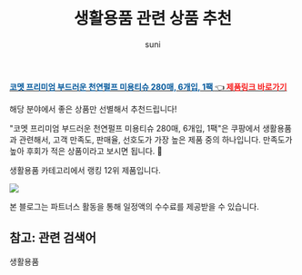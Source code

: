 ﻿---
layout: post
title:  "생활용품 관련 상품 추천" 
author: suni
categories: [ 생활용품 ]
tags: []
image: https://static.coupangcdn.com/image/retail/images/1751510192745731-f5329fe9-4aac-4cdb-958f-37a483598951.jpg 
description: "쿠팡에서 관련 상품으로 가장 고객 선호도가 높은 제품 중 하나입니다."
---
<a href="https://link.coupang.com/re/AFFSDP?lptag=AF5011742&pageKey=169280601&itemId=484461399&vendorItemId=4220116837&traceid=V0-113-597e4ce79ba6a82b"><b><font color='#01579B'>코멧 프리미엄 부드러운 천연펄프 미용티슈 280매, 6개입, 1팩 </font></b>👈<b><font color='#f71919'> 제품링크 바로가기</font></b></a>

해당 분야에서 좋은 상품만 선별해서 추천드립니다!

"코멧 프리미엄 부드러운 천연펄프 미용티슈 280매, 6개입, 1팩"은 쿠팡에서 생활용품과 관련해서, 고객 만족도, 판매율, 선호도가 가장 높은 제품 중의 하나입니다.
만족도가 높아 후회가 적은 상품이라고 보시면 됩니다. 🙂

생활용품 카테고리에서 랭킹  12위 제품입니다. 

<a href="https://link.coupang.com/re/AFFSDP?lptag=AF5011742&pageKey=169280601&itemId=484461399&vendorItemId=4220116837&traceid=V0-113-597e4ce79ba6a82b"> <img src="https://static.coupangcdn.com/image/retail/images/1751510192745731-f5329fe9-4aac-4cdb-958f-37a483598951.jpg"></a>

본 블로그는 파트너스 활동을 통해 일정액의 수수료를 제공받을 수 있습니다.

## 참고: 관련 검색어    
생활용품